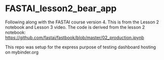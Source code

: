 # FASTAI_lesson2_bear_app
Following along with the FASTAI course version 4. This is from the Lesson 2 notebook and Lesson 3 video.
The code is derived from the lesson 2 notebook:
https://github.com/fastai/fastbook/blob/master/02_production.ipynb

This repo was setup for the express purpose of testing dashboard hosting on mybinder.org
